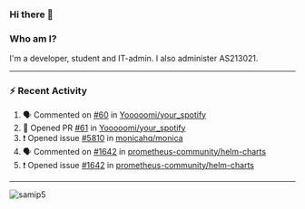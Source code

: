 ### Hi there 👋

### Who am I?
I'm a developer, student and IT-admin. I also administer AS213021.

---
### :zap: Recent Activity
<!--START_SECTION:activity-->
1. 🗣 Commented on [#60](https://github.com/Yooooomi/your_spotify/issues/60) in [Yooooomi/your_spotify](https://github.com/Yooooomi/your_spotify)
2. 💪 Opened PR [#61](https://github.com/Yooooomi/your_spotify/pull/61) in [Yooooomi/your_spotify](https://github.com/Yooooomi/your_spotify)
3. ❗️ Opened issue [#5810](https://github.com/monicahq/monica/issues/5810) in [monicahq/monica](https://github.com/monicahq/monica)
4. 🗣 Commented on [#1642](https://github.com/prometheus-community/helm-charts/issues/1642) in [prometheus-community/helm-charts](https://github.com/prometheus-community/helm-charts)
5. ❗️ Opened issue [#1642](https://github.com/prometheus-community/helm-charts/issues/1642) in [prometheus-community/helm-charts](https://github.com/prometheus-community/helm-charts)
<!--END_SECTION:activity-->
---

<img align="center" src="https://github-readme-stats.vercel.app/api?username=samip5&show_icons=true" alt="samip5" />
